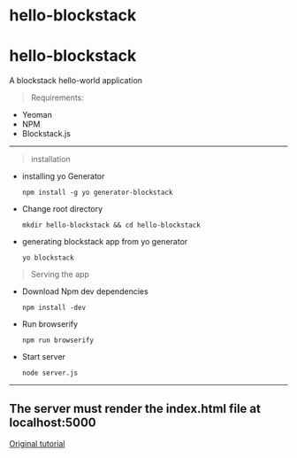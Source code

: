 # hello-blockstack
# hello-blockstack
A blockstack hello-world application

> Requirements:
- Yeoman
- NPM
- Blockstack.js

-----------------------------------------------------------

> installation
- installing yo Generator
	```
	npm install -g yo generator-blockstack
	```
- Change root directory
	```
	mkdir hello-blockstack && cd hello-blockstack
	```
- generating blockstack app from yo generator
	```
	yo blockstack
	```
	
> Serving the app
- Download Npm dev dependencies
	```
	npm install -dev
	```
- Run browserify
	```
	npm run browserify
	```
- Start server
	```
	node server.js
	```
-----------------------------------------------------------
The server must render the index.html file at localhost:5000
-----------------------------------------------------------
[Original tutorial](https://blockstack.org/tutorials/hello-blockstack)
